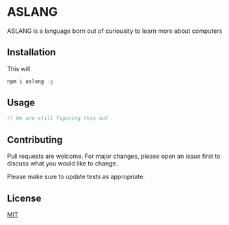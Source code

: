 # ASLANG

ASLANG is a language born out of curiousity to learn more about computers

## Installation

This will

```bash
npm i aslang -g
```

## Usage

```javascript
// We are still figuring this out
```

## Contributing

Pull requests are welcome. For major changes, please open an issue first to discuss what you would like to change.

Please make sure to update tests as appropriate.

## License

[MIT](https://choosealicense.com/licenses/mit/)
